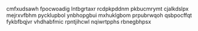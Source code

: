 cmfxudsawh fpocwoadig lntbgrtaxr rcdpkpddnm pkbucmrymt cjalkdslpx
mejrxvfbhm pycklupbol ynbhopgbui mxhuklgbom prpubrwqoh
qsbpocffqt fykbfbqjvr vhdhabfmic rpntjihcwl nqiwrtpphs rbnegbhpsx
